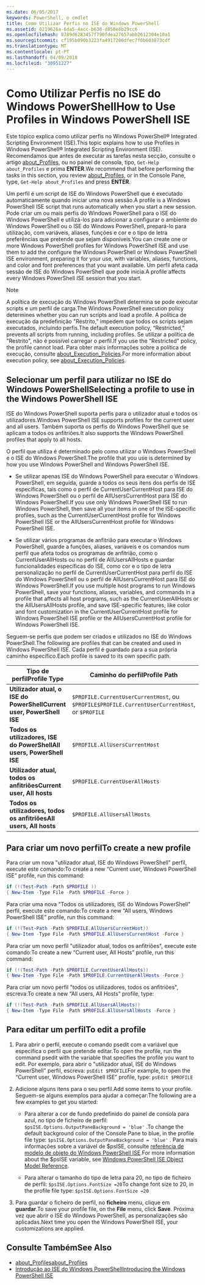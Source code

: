 ```yaml
---
ms.date: 06/05/2017
keywords: PowerShell, o cmdlet
title: Como Utilizar Perfis no ISE do Windows PowerShell
ms.assetid: 0219626a-6da5-4acc-b630-d058e8b29cc6
ms.openlocfilehash: 8789d6283457f790fdea27657abb2612304e10a1
ms.sourcegitcommit: cf195b090b3223fa4917206dfec7f0b603873cdf
ms.translationtype: MT
ms.contentlocale: pt-PT
ms.lasthandoff: 04/09/2018
ms.locfileid: "30951227"
---
```

# <a name="how-to-use-profiles-in-windows-powershell-ise"></a><span data-ttu-id="265e5-103">Como Utilizar Perfis no ISE do Windows PowerShell</span><span class="sxs-lookup"><span data-stu-id="265e5-103">How to Use Profiles in Windows PowerShell ISE</span></span>

<span data-ttu-id="265e5-104">Este tópico explica como utilizar perfis no Windows PowerShell® Integrated Scripting Environment (ISE).</span><span class="sxs-lookup"><span data-stu-id="265e5-104">This topic explains how to use Profiles in Windows PowerShell® Integrated Scripting Environment (ISE).</span></span> <span data-ttu-id="265e5-105">Recomendamos que antes de executar as tarefas nesta secção, consulte o artigo [about_Profiles](/powershell/module/microsoft.powershell.core/about/about_profiles), ou no painel de consola, tipo, `Get-Help about_Profiles` e prima **ENTER**.</span><span class="sxs-lookup"><span data-stu-id="265e5-105">We recommend that before performing the tasks in this section, you review [about_Profiles](/powershell/module/microsoft.powershell.core/about/about_profiles), or in the Console Pane, type, `Get-Help about_Profiles` and press **ENTER**.</span></span>

<span data-ttu-id="265e5-106">Um perfil é um script de ISE do Windows PowerShell que é executado automaticamente quando iniciar uma nova sessão.</span><span class="sxs-lookup"><span data-stu-id="265e5-106">A profile is a Windows PowerShell ISE script that runs automatically when you start a new session.</span></span>  <span data-ttu-id="265e5-107">Pode criar um ou mais perfis do Windows PowerShell para o ISE do Windows PowerShell e utilizá-los para adicionar a configurar o ambiente do Windows PowerShell ou o ISE do Windows PowerShell, prepará-lo para utilização, com variáveis, aliases, funções e cor e o tipo de letra preferências que pretende que sejam disponíveis.</span><span class="sxs-lookup"><span data-stu-id="265e5-107">You can create one or more Windows PowerShell profiles for Windows PowerShell ISE and use them to add the configure the Windows PowerShell or Windows PowerShell ISE environment, preparing it for your use, with variables, aliases, functions, and color and font preferences that you want available.</span></span> <span data-ttu-id="265e5-108">Um perfil afeta cada sessão de ISE do Windows PowerShell que pode inicia.</span><span class="sxs-lookup"><span data-stu-id="265e5-108">A profile affects every Windows PowerShell ISE session that you start.</span></span>

> [!NOTE]
> <span data-ttu-id="265e5-109">A política de execução do Windows PowerShell determina se pode executar scripts e um perfil de carga.</span><span class="sxs-lookup"><span data-stu-id="265e5-109">The Windows PowerShell execution policy determines whether you can run scripts and load a profile.</span></span> <span data-ttu-id="265e5-110">A política de execução da predefinição "Restrito," impedem que todos os scripts sejam executados, incluindo perfis.</span><span class="sxs-lookup"><span data-stu-id="265e5-110">The default execution policy, “Restricted,” prevents all scripts from running, including profiles.</span></span> <span data-ttu-id="265e5-111">Se utilizar a política de "Restrito", não é possível carregar o perfil.</span><span class="sxs-lookup"><span data-stu-id="265e5-111">If you use the “Restricted” policy, the profile cannot load.</span></span> <span data-ttu-id="265e5-112">Para obter mais informações sobre a política de execução, consulte [about_Execution_Policies](/powershell/module/microsoft.powershell.core/about/about_execution_policies).</span><span class="sxs-lookup"><span data-stu-id="265e5-112">For more information about execution policy, see [about_Execution_Policies](/powershell/module/microsoft.powershell.core/about/about_execution_policies).</span></span>

## <a name="selecting-a-profile-to-use-in-the-windows-powershell-ise"></a><span data-ttu-id="265e5-113">Selecionar um perfil para utilizar no ISE do Windows PowerShell</span><span class="sxs-lookup"><span data-stu-id="265e5-113">Selecting a profile to use in the Windows PowerShell ISE</span></span>

<span data-ttu-id="265e5-114">ISE do Windows PowerShell suporta perfis para o utilizador atual e todos os utilizadores.</span><span class="sxs-lookup"><span data-stu-id="265e5-114">Windows PowerShell ISE supports profiles for the current user and all users.</span></span> <span data-ttu-id="265e5-115">Também suporta os perfis do Windows PowerShell que se aplicam a todos os anfitriões.</span><span class="sxs-lookup"><span data-stu-id="265e5-115">It also supports the Windows PowerShell profiles that apply to all hosts.</span></span>

<span data-ttu-id="265e5-116">O perfil que utiliza é determinado pelo como utilizar o Windows PowerShell e o ISE do Windows PowerShell.</span><span class="sxs-lookup"><span data-stu-id="265e5-116">The profile that you use is determined by how you use Windows PowerShell and Windows PowerShell ISE.</span></span>

- <span data-ttu-id="265e5-117">Se utilizar apenas ISE do Windows PowerShell para executar o Windows PowerShell, em seguida, guarde a todos os seus itens dos perfis de ISE específicas, tais como o perfil de CurrentUserCurrentHost para ISE do Windows PowerShell ou o perfil de AllUsersCurrentHost para ISE do Windows PowerShell.</span><span class="sxs-lookup"><span data-stu-id="265e5-117">If you use only Windows PowerShell ISE to run Windows PowerShell, then save all your items in one of the ISE-specific profiles, such as the CurrentUserCurrentHost profile for Windows PowerShell ISE or the AllUsersCurrentHost profile for Windows PowerShell ISE.</span></span>

- <span data-ttu-id="265e5-118">Se utilizar vários programas de anfitrião para executar o Windows PowerShell, guarde a funções, aliases, variáveis e os comandos num perfil que afeta todos os programas de anfitrião, como o CurrentUserAllHosts ou no perfil de AllUsersAllHosts e guardar funcionalidades específicas do ISE, como cor e o tipo de letra personalização no perfil de CurrentUserCurrentHost para perfil do ISE do Windows PowerShell ou o perfil de AllUsersCurrentHost para ISE do Windows PowerShell.</span><span class="sxs-lookup"><span data-stu-id="265e5-118">If you use multiple host programs to run Windows PowerShell, save your functions, aliases, variables, and commands in a profile that affects all host programs, such as the CurrentUserAllHosts or the AllUsersAllHosts profile, and save ISE-specific features, like color and font customization in the CurrentUserCurrentHost profile for Windows PowerShell ISE profile or the AllUsersCurrentHost profile for Windows PowerShell ISE.</span></span>

<span data-ttu-id="265e5-119">Seguem-se perfis que podem ser criados e utilizados no ISE do Windows PowerShell.</span><span class="sxs-lookup"><span data-stu-id="265e5-119">The following are profiles that can be created and used in Windows PowerShell ISE.</span></span> <span data-ttu-id="265e5-120">Cada perfil é guardado para a sua própria caminho específico.</span><span class="sxs-lookup"><span data-stu-id="265e5-120">Each profile is saved to its own specific path.</span></span>

| <span data-ttu-id="265e5-121">Tipo de perfil</span><span class="sxs-lookup"><span data-stu-id="265e5-121">Profile Type</span></span> | <span data-ttu-id="265e5-122">Caminho do perfil</span><span class="sxs-lookup"><span data-stu-id="265e5-122">Profile Path</span></span> |
| --- | --- |
| <span data-ttu-id="265e5-123">**Utilizador atual, o ISE do PowerShell**</span><span class="sxs-lookup"><span data-stu-id="265e5-123">**Current user, PowerShell ISE**</span></span>| <span data-ttu-id="265e5-124">`$PROFILE.CurrentUserCurrentHost`, ou `$PROFILE`</span><span class="sxs-lookup"><span data-stu-id="265e5-124">`$PROFILE.CurrentUserCurrentHost`, or `$PROFILE`</span></span> |
| <span data-ttu-id="265e5-125">**Todos os utilizadores, ISE do PowerShell**</span><span class="sxs-lookup"><span data-stu-id="265e5-125">**All users, PowerShell ISE**</span></span>| `$PROFILE.AllUsersCurrentHost` |
| <span data-ttu-id="265e5-126">**Utilizador atual, todos os anfitriões**</span><span class="sxs-lookup"><span data-stu-id="265e5-126">**Current user, All hosts**</span></span>| `$PROFILE.CurrentUserAllHosts` |
| <span data-ttu-id="265e5-127">**Todos os utilizadores, todos os anfitriões**</span><span class="sxs-lookup"><span data-stu-id="265e5-127">**All users, All hosts**</span></span> | `$PROFILE.AllUsersAllHosts` |

## <a name="to-create-a-new-profile"></a><span data-ttu-id="265e5-128">Para criar um novo perfil</span><span class="sxs-lookup"><span data-stu-id="265e5-128">To create a new profile</span></span>

<span data-ttu-id="265e5-129">Para criar um nova "utilizador atual, ISE do Windows PowerShell" perfil, execute este comando:</span><span class="sxs-lookup"><span data-stu-id="265e5-129">To create a new “Current user, Windows PowerShell ISE” profile, run this command:</span></span>

```powershell
if (!(Test-Path -Path $PROFILE ))
{ New-Item -Type File -Path $PROFILE -Force }
```

<span data-ttu-id="265e5-130">Para criar uma nova "Todos os utilizadores, ISE do Windows PowerShell" perfil, execute este comando:</span><span class="sxs-lookup"><span data-stu-id="265e5-130">To create a new “All users, Windows PowerShell ISE” profile, run this command:</span></span>

```powershell
if (!(Test-Path -Path $PROFILE.AllUsersCurrentHost))
{ New-Item -Type File -Path $PROFILE.AllUsersCurrentHost -Force }
```

<span data-ttu-id="265e5-131">Para criar um novo perfil "utilizador atual, todos os anfitriões", execute este comando:</span><span class="sxs-lookup"><span data-stu-id="265e5-131">To create a new “Current user, All Hosts” profile, run this command:</span></span>

```powershell
if (!(Test-Path -Path $PROFILE.CurrentUserAllHosts))
{ New-Item -Type File -Path $PROFILE.CurrentUserAllHosts -Force }
```

<span data-ttu-id="265e5-132">Para criar um novo perfil "todos os utilizadores, todos os anfitriões", escreva:</span><span class="sxs-lookup"><span data-stu-id="265e5-132">To create a new “All users, All Hosts” profile, type:</span></span>

```powershell
if (!(Test-Path -Path $PROFILE.AllUsersAllHosts))
{ New-Item -Type File -Path $PROFILE.AllUsersAllHosts -Force }
```

## <a name="to-edit-a-profile"></a><span data-ttu-id="265e5-133">Para editar um perfil</span><span class="sxs-lookup"><span data-stu-id="265e5-133">To edit a profile</span></span>

1. <span data-ttu-id="265e5-134">Para abrir o perfil, execute o comando psedit com a variável que especifica o perfil que pretende editar.</span><span class="sxs-lookup"><span data-stu-id="265e5-134">To open the profile, run the command psedit with the variable that specifies the profile you want to edit.</span></span> <span data-ttu-id="265e5-135">Por exemplo, para abrir o "utilizador atual, ISE do Windows PowerShell" perfil, escreva: `psEdit $PROFILE`</span><span class="sxs-lookup"><span data-stu-id="265e5-135">For example, to open the “Current user, Windows PowerShell ISE” profile, type: `psEdit $PROFILE`</span></span>

2. <span data-ttu-id="265e5-136">Adicione alguns itens para o seu perfil.</span><span class="sxs-lookup"><span data-stu-id="265e5-136">Add some items to your profile.</span></span> <span data-ttu-id="265e5-137">Seguem-se alguns exemplos para ajudar a começar:</span><span class="sxs-lookup"><span data-stu-id="265e5-137">The following are a few examples to get you started:</span></span>

   - <span data-ttu-id="265e5-138">Para alterar a cor de fundo predefinido do painel de consola para azul, no tipo de ficheiro de perfil: `$psISE.Options.OutputPaneBackground = 'blue'` .</span><span class="sxs-lookup"><span data-stu-id="265e5-138">To change the default background color of the Console Pane to blue, in the profile file type: `$psISE.Options.OutputPaneBackground = 'blue'` .</span></span> <span data-ttu-id="265e5-139">Para mais informações sobre a variável de $psISE, consulte [referência de modelo de objeto do Windows PowerShell ISE](The-ISE-Object-Model-Hierarchy.md).</span><span class="sxs-lookup"><span data-stu-id="265e5-139">For more information about the $psISE variable, see [Windows PowerShell ISE Object Model Reference](The-ISE-Object-Model-Hierarchy.md).</span></span>

   - <span data-ttu-id="265e5-140">Para alterar o tamanho do tipo de letra para 20, no tipo de ficheiro de perfil: `$psISE.Options.FontSize =20`</span><span class="sxs-lookup"><span data-stu-id="265e5-140">To change font size to 20, in the profile file type: `$psISE.Options.FontSize =20`</span></span>

3. <span data-ttu-id="265e5-141">Para guardar o ficheiro de perfil, no **ficheiro** menu, clique em **guardar**.</span><span class="sxs-lookup"><span data-stu-id="265e5-141">To save your profile file, on the **File** menu, click **Save**.</span></span> <span data-ttu-id="265e5-142">Próxima vez que abrir o ISE do Windows PowerShell, as personalizações são aplicadas.</span><span class="sxs-lookup"><span data-stu-id="265e5-142">Next time you open the Windows PowerShell ISE, your customizations are applied.</span></span>

## <a name="see-also"></a><span data-ttu-id="265e5-143">Consulte Também</span><span class="sxs-lookup"><span data-stu-id="265e5-143">See Also</span></span>

- [<span data-ttu-id="265e5-144">about_Profiles</span><span class="sxs-lookup"><span data-stu-id="265e5-144">about_Profiles</span></span>](/powershell/module/microsoft.powershell.core/about/about_profiles)
- [<span data-ttu-id="265e5-145">Introdução ao ISE do Windows PowerShell</span><span class="sxs-lookup"><span data-stu-id="265e5-145">Introducing the Windows PowerShell ISE</span></span>](Introducing-the-Windows-PowerShell-ISE.md)